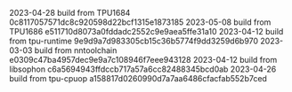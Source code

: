 2023-04-28
build from TPU1684     0c8117057571dc8c920598d22bcf1315e1873185
2023-05-08
build from TPU1686     e511710d8073a0fddadc2552c9e9aea5ffe31a10
2023-04-12
build from tpu-runtime 9e9d9a7d983305cb15c36b5774f9dd3259d6b970
2023-03-03
build from nntoolchain e0309c47ba4957dec9e9a7c108946f7eee943128
2023-04-12
build from libsophon   c6a5694943ffdccb717a57a6cc82488345bcd0ab
2023-04-26
build from tpu-cpuop   a158817d0260990d7a7aa6486cfacfab552b7ced
